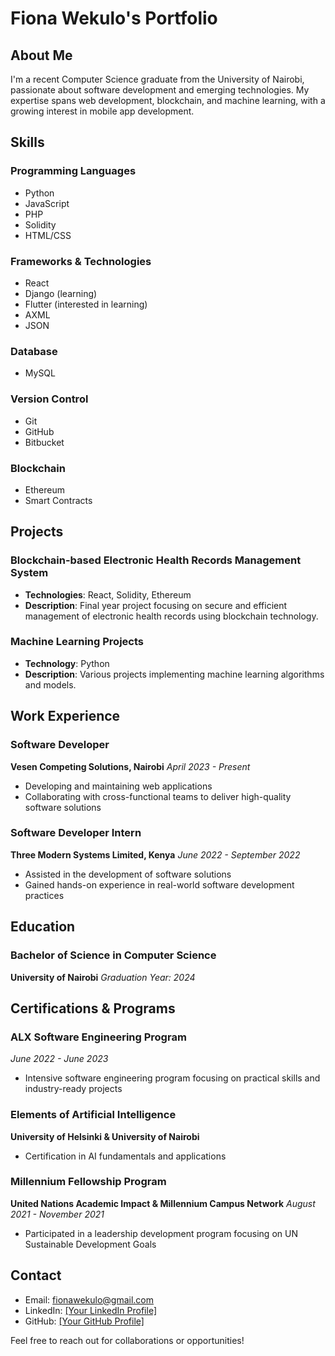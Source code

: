 # Fiona Wekulo's Portfolio

## About Me
I'm a recent Computer Science graduate from the University of Nairobi, passionate about software development and emerging technologies. My expertise spans web development, blockchain, and machine learning, with a growing interest in mobile app development.

## Skills

### Programming Languages
- Python
- JavaScript
- PHP
- Solidity
- HTML/CSS

### Frameworks & Technologies
- React
- Django (learning)
- Flutter (interested in learning)
- AXML
- JSON

### Database
- MySQL

### Version Control
- Git
- GitHub
- Bitbucket

### Blockchain
- Ethereum
- Smart Contracts

## Projects

### Blockchain-based Electronic Health Records Management System
- **Technologies**: React, Solidity, Ethereum
- **Description**: Final year project focusing on secure and efficient management of electronic health records using blockchain technology.

### Machine Learning Projects
- **Technology**: Python
- **Description**: Various projects implementing machine learning algorithms and models.

## Work Experience

### Software Developer
**Vesen Competing Solutions, Nairobi**
*April 2023 - Present*
- Developing and maintaining web applications
- Collaborating with cross-functional teams to deliver high-quality software solutions

### Software Developer Intern
**Three Modern Systems Limited, Kenya**
*June 2022 - September 2022*
- Assisted in the development of software solutions
- Gained hands-on experience in real-world software development practices

## Education

### Bachelor of Science in Computer Science
**University of Nairobi**
*Graduation Year: 2024*

## Certifications & Programs

### ALX Software Engineering Program
*June 2022 - June 2023*
- Intensive software engineering program focusing on practical skills and industry-ready projects

### Elements of Artificial Intelligence
**University of Helsinki & University of Nairobi**
- Certification in AI fundamentals and applications

### Millennium Fellowship Program
**United Nations Academic Impact & Millennium Campus Network**
*August 2021 - November 2021*
- Participated in a leadership development program focusing on UN Sustainable Development Goals

## Contact
- Email: fionawekulo@gmail.com
- LinkedIn: [\[Your LinkedIn Profile\]](https://www.linkedin.com/in/fiona-wekulo-a34985214/)
- GitHub: [\[Your GitHub Profile\]](http://github.com/FionaWekulo)

Feel free to reach out for collaborations or opportunities!
